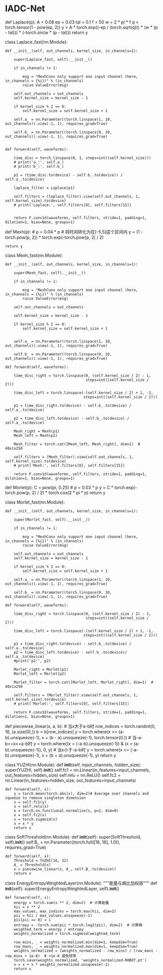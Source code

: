 # IADC-Net
def Laplace(p):
    A = 0.08
    ep = 0.03
    tal = 0.1
    f = 50
    w = 2 * pi * f
    q = torch.tensor(1 - pow(ep, 2))
    y = A * torch.exp((-ep / (torch.sqrt(q))) * (w * (p - tal))) * (-torch.sin(w * (p - tal)))
    return y


class Laplace_fast(nn.Module):

    def __init__(self, out_channels, kernel_size, in_channels=1):

        super(Laplace_fast, self).__init__()

        if in_channels != 1:

            msg = "MexhConv only support one input channel (here, in_channels = {%i})" % (in_channels)
            raise ValueError(msg)

        self.out_channels = out_channels
        self.kernel_size = kernel_size - 1

        if kernel_size % 2 == 0:
            self.kernel_size = self.kernel_size + 1

        self.a_ = nn.Parameter((torch.linspace(1, 10, out_channels)).view(-1, 1), requires_grad=True)

        self.b_ = nn.Parameter((torch.linspace(0, 10, out_channels)).view(-1, 1), requires_grad=True)


    def forward(self, waveforms):

        time_disc = torch.linspace(0, 1, steps=int((self.kernel_size)))
        # print('a_:', self.a_)
        # print('b_:', self.b_)

        p1 = (time_disc.to(device) - self.b_.to(device)) / self.a_.to(device)

        laplace_filter = Laplace(p1)

        self.filters = (laplace_filter).view(self.out_channels, 1, self.kernel_size).to(device)
        # print('Laplace:', self.filters[0], self.filters[15])


        return F.conv1d(waveforms, self.filters, stride=1, padding=1, dilation=1, bias=None, groups=1)




def Mexh(p):
    # p = 0.04 * p  # 将时间转化为在[-5,5]这个区间内
    y = (1 - torch.pow(p, 2)) * torch.exp(-torch.pow(p, 2) / 2)

    return y

class Mexh_fast(nn.Module):

    def __init__(self, out_channels, kernel_size, in_channels=1):

        super(Mexh_fast, self).__init__()

        if in_channels != 1:

            msg = "MexhConv only support one input channel (here, in_channels = {%i})" % (in_channels)
            raise ValueError(msg)

        self.out_channels = out_channels

        self.kernel_size = kernel_size - 1

        if kernel_size % 2 == 0:
            self.kernel_size = self.kernel_size + 1


        self.a_ = nn.Parameter((torch.linspace(1, 10, out_channels)).view(-1, 1), requires_grad=True)

        self.b_ = nn.Parameter((torch.linspace(0, 10, out_channels)).view(-1, 1), requires_grad=True)

    def forward(self, waveforms):

        time_disc_right = torch.linspace(0, (self.kernel_size / 2) - 1,
                                         steps=int((self.kernel_size / 2)))

        time_disc_left = torch.linspace(-(self.kernel_size / 2) + 1, -1,
                                        steps=int((self.kernel_size / 2)))

        p1 = time_disc_right.to(device) - self.b_.to(device) / self.a_.to(device)

        p2 = time_disc_left.to(device) - self.b_.to(device) / self.a_.to(device)

        Mexh_right = Mexh(p1)
        Mexh_left = Mexh(p2)

        Mexh_filter = torch.cat([Mexh_left, Mexh_right], dim=1)  # 40x1x250

        self.filters = (Mexh_filter).view(self.out_channels, 1, self.kernel_size).to(device)
        # print('Mexh:', self.filters[0], self.filters[15])

        return F.conv1d(waveforms, self.filters, stride=1, padding=1, dilation=1, bias=None, groups=1)





def Morlet(p):
    C = pow(pi, 0.25)
    # p = 0.03 * p
    y = C * torch.exp(-torch.pow(p, 2) / 2) * torch.cos(2 * pi * p)
    return y

class Morlet_fast(nn.Module):

    def __init__(self, out_channels, kernel_size, in_channels=1):

        super(Morlet_fast, self).__init__()

        if in_channels != 1:

            msg = "MexhConv only support one input channel (here, in_channels = {%i})" % (in_channels)
            raise ValueError(msg)

        self.out_channels = out_channels
        self.kernel_size = kernel_size - 1

        if kernel_size % 2 == 0:
            self.kernel_size = self.kernel_size + 1

        self.a_ = nn.Parameter((torch.linspace(1, 10, out_channels)).view(-1, 1), requires_grad=True)

        self.b_ = nn.Parameter((torch.linspace(0, 10, out_channels)).view(-1, 1), requires_grad=True)

    def forward(self, waveforms):

        time_disc_right = torch.linspace(0, (self.kernel_size / 2) - 1,
                                         steps=int((self.kernel_size / 2)))

        time_disc_left = torch.linspace(-(self.kernel_size / 2) + 1, -1,
                                        steps=int((self.kernel_size / 2)))

        p1 = time_disc_right.to(device) - self.b_.to(device) / self.a_.to(device)
        p2 = time_disc_left.to(device) - self.b_.to(device)/ self.a_.to(device)
        #print('p2:', p2)

        Morlet_right = Morlet(p1)
        Morlet_left = Morlet(p2)

        Morlet_filter = torch.cat([Morlet_left, Morlet_right], dim=1)  # 40x1x250

        self.filters = (Morlet_filter).view(self.out_channels, 1, self.kernel_size).to(device)
        # print('Morlet:', self.filters[0], self.filters[15])

        return F.conv1d(waveforms, self.filters, stride=1, padding=1, dilation=1, bias=None, groups=1)





def piecewise_linear(x, a, b):
    # 当x大于a-b时
    row_indices = torch.randint(0, 16, (a.size(0),))
    b = b[row_indices]
    y = torch.where(x >= (a-b).unsqueeze(-1),  x + (b - a).unsqueeze(-1), torch.tensor(0.))
    # 当-a-b<=x<=a-b时
    y = torch.where((x > (-a-b).unsqueeze(-1)) & (x < (a-b).unsqueeze(-1)), 0, y)
    # 当x小于-a-b时
    y = torch.where(x <= (-a-b).unsqueeze(-1), x + (b + a).unsqueeze(-1), y)
    return y

class YUZHI(nn.Module):
    def __init__(self, input_channels, hidden_size):
        super(YUZHI, self).__init__()
        self.fc1 = nn.Linear(in_features=input_channels, out_features=hidden_size)
        self.relu = nn.ReLU()
        self.fc2 = nn.Linear(in_features=hidden_size, out_features=input_channels)

    def forward(self, x):
        y = torch.mean(torch.abs(x), dim=2)# Average over channels and squeeze to remove singleton dimension
        x = self.fc1(y)
        x = self.relu(x)
        x = torch.nn.functional.normalize(x, p=2, dim=0)
        x = self.fc2(x)
        x = torch.sigmoid(x)
        x = x * y
        return x

class SoftThreshold(nn.Module):
    def __init__(self):
        super(SoftThreshold, self).__init__()
        self.B_ = nn.Parameter((torch.full([16, 16], 1.0)), requires_grad=True)

    def forward(self, x):
        Threshold = YUZHI(16, 32)
        A_ = Threshold(x)
        x = piecewise_linear(x, A_, self.B_.to(device))
        return x




class EnergyEntropyWeightedLayer(nn.Module):
    """能量与熵比加权层"""
    def __init__(self):
        super(EnergyEntropyWeightedLayer, self).__init__()
    
    def forward(self, x):
        energy = torch.sum(x ** 2, dim=2)  # 计算能量
        hii = x ** 2
        max_values, max_indices = torch.max(hii, dim=2)
        pii = hii / max_values.unsqueeze(-1)
        pii[pii == 0] = 1
        entropy = -torch.sum(pii * torch.log2(pii), dim=2)  # 计算熵
        weighted_term = energy / entropy
        weights_normalized = torch.sigmoid(weighted_term)

        row_mins, _ = weights_normalized.min(dim=1, keepdim=True)
        row_maxs, _ = weights_normalized.max(dim=1, keepdim=True)
        weights_normalized = (weights_normalized - row_mins) / (row_maxs - row_mins + 1e-8)  # +1e-8 避免除零
        torch.save(weights_normalized, 'weights_normalized-ROBOT.pt')
        x = x + x * weights_normalized.unsqueeze(-1)
        return x

